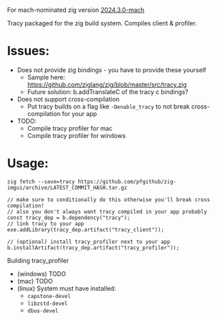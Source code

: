 For mach-nominated zig version [2024.3.0-mach](https://machengine.org/about/nominated-zig/#202430-mach)

Tracy packaged for the zig build system. Compiles client & profiler.

# Issues:

- Does not provide zig bindings - you have to provide these yourself
  - Sample here: https://github.com/ziglang/zig/blob/master/src/tracy.zig
  - Future solution: b.addTranslateC of the tracy c bindings?
- Does not support cross-compilation
  - Put tracy builds on a flag like `-Denable_tracy` to not break cross-compilation for your app
- TODO:
  - Compile tracy profiler for mac
  - Compile tracy profiler for windows

# Usage:

```
zig fetch --save=tracy https://github.com/pfgithub/zig-imgui/archive/LATEST_COMMIT_HASH.tar.gz
```

```zig
// make sure to conditionally do this otherwise you'll break cross compilation!
// also you don't always want tracy compiled in your app probably
const tracy_dep = b.dependency("tracy");
// link tracy to your app
exe.addLibrary(tracy_dep.artifact("tracy_client"));

// (optional) install tracy_profiler next to your app
b.installArtifact(tracy_dep.artifact("tracy_profiler"));
```

Building tracy_profiler

- (windows) TODO
- (mac) TODO
- (linux) System must have installed:
  - `capstone-devel`
  - `libzstd-devel`
  - `dbus-devel`
